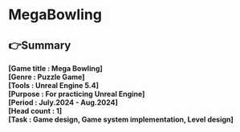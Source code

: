 # MegaBowling

## 👉Summary

**[Game title :  Mega Bowling]**  
**[Genre      :  Puzzle Game]**  
**[Tools      :  Unreal Engine 5.4]**  
**[Purpose    :  For practicing Unreal Engine]**  
**[Period     :  July.2024 - Aug.2024]**  
**[Head count :  1]**  
**[Task       :  Game design, Game system implementation, Level design]**  
